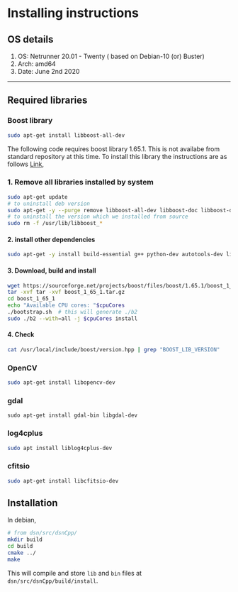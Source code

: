 # Installing instructions

## OS details
1. OS: Netrunner 20.01 - Twenty ( based on Debian-10 (or) Buster)
2. Arch: amd64
3. Date: June 2nd 2020

---
## Required libraries
### Boost library
```bash
sudo apt-get install libboost-all-dev 
```

The following code requires boost library 1.65.1. This is not availabe from
standard repository at this time. To install this library the instructions
are as follows [Link](https://stackoverflow.com/questions/8430332/uninstall-boost-and-install-another-version),
### 1. Remove all libraries installed by system
```bash
sudo apt-get update
# to uninstall deb version
sudo apt-get -y --purge remove libboost-all-dev libboost-doc libboost-dev
# to uninstall the version which we installed from source
sudo rm -f /usr/lib/libboost_*
```
#### 2. install other dependencies
```bash
sudo apt-get -y install build-essential g++ python-dev autotools-dev libicu-dev libbz2-dev
```
#### 3. Download, build and install
```bash
wget https://sourceforge.net/projects/boost/files/boost/1.65.1/boost_1_65_1.tar.gz
tar -xvf tar -xvf boost_1_65_1.tar.gz
cd boost_1_65_1
echo "Available CPU cores: "$cpuCores
./bootstrap.sh  # this will generate ./b2
sudo ./b2 --with=all -j $cpuCores install
```
#### 4. Check
```bash
cat /usr/local/include/boost/version.hpp | grep "BOOST_LIB_VERSION"
```
### OpenCV
```bash
sudo apt-get install libopencv-dev
```

### gdal

```
sudo apt-get install gdal-bin libgdal-dev
```
### log4cplus
```bash
sudo apt install liblog4cplus-dev
```
### cfitsio
```bash
sudo apt-get install libcfitsio-dev
```

## Installation
In debian,
```bash
# from dsn/src/dsnCpp/
mkdir build
cd build
cmake ../
make
```
This will compile and store `lib` and `bin` files at `dsn/src/dsnCpp/build/install`.
